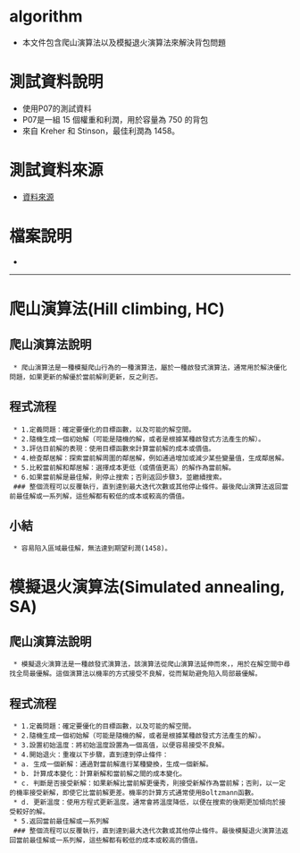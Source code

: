 # algorithm
  * 本文件包含爬山演算法以及模擬退火演算法來解決背包問題
# 測試資料說明
  * 使用P07的測試資料
  * P07是一組 15 個權重和利潤，用於容量為 750 的背包
  * 來自 Kreher 和 Stinson，最佳利潤為 1458。
# 測試資料來源
  * [資料來源](https://people.sc.fsu.edu/~jburkardt/datasets/knapsack_01/knapsack_01.html)
# 檔案說明
  * 
******
# 爬山演算法(Hill climbing, HC)
  ## 爬山演算法說明
     * 爬山演算法是一種模擬爬山行為的一種演算法，屬於一種啟發式演算法，通常用於解決優化問題，如果更新的解優於當前解則更新，反之則否。
  ## 程式流程
     * 1.定義問題：確定要優化的目標函數，以及可能的解空間。
     * 2.隨機生成一個初始解（可能是隨機的解，或者是根據某種啟發式方法產生的解）。
     * 3.評估目前解的表現：使用目標函數來計算當前解的成本或價值。
     * 4.檢查鄰居解：探索當前解周圍的鄰居解，例如通過增加或減少某些變量值，生成鄰居解。
     * 5.比較當前解和鄰居解：選擇成本更低（或價值更高）的解作為當前解。
     * 6.如果當前解是最佳解，則停止搜索；否則返回步驟3，並繼續搜索。
     ### 整個流程可以反覆執行，直到達到最大迭代次數或其他停止條件。最後爬山演算法返回當前最佳解或一系列解，這些解都有較低的成本或較高的價值。
  ## 小結
     * 容易陷入區域最佳解，無法達到期望利潤(1458)。
# 模擬退火演算法(Simulated annealing, SA)
  ## 爬山演算法說明
     * 模擬退火演算法是一種啟發式演算法，該演算法從爬山演算法延伸而來，，用於在解空間中尋找全局最優解。這個演算法以機率的方式接受不良解，從而幫助避免陷入局部最優解。
  ## 程式流程
     * 1.定義問題：確定要優化的目標函數，以及可能的解空間。
     * 2.隨機生成一個初始解（可能是隨機的解，或者是根據某種啟發式方法產生的解）。
     * 3.設置初始溫度：將初始溫度設置為一個高值，以便容易接受不良解。
     * 4.開始退火：重複以下步驟，直到達到停止條件：
     * a. 生成一個新解：通過對當前解進行某種變換，生成一個新解。
     * b. 計算成本變化：計算新解和當前解之間的成本變化。
     * c. 判斷是否接受新解：如果新解比當前解更優秀，則接受新解作為當前解；否則，以一定的機率接受新解，即使它比當前解更差。機率的計算方式通常使用Boltzmann函數。
     * d. 更新溫度：使用方程式更新溫度。通常會將溫度降低，以便在搜索的後期更加傾向於接受較好的解。
     * 5.返回當前最佳解或一系列解
     ### 整個流程可以反覆執行，直到達到最大迭代次數或其他停止條件。最後模擬退火演算法返回當前最佳解或一系列解，這些解都有較低的成本或較高的價值。 
